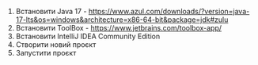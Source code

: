 1. Встановити Java 17 - https://www.azul.com/downloads/?version=java-17-lts&os=windows&architecture=x86-64-bit&package=jdk#zulu
2. Встановити ToolBox - https://www.jetbrains.com/toolbox-app/
3. Встановити IntelliJ IDEA Community Edition
4. Створити новий проєкт
5. Запустити проєкт